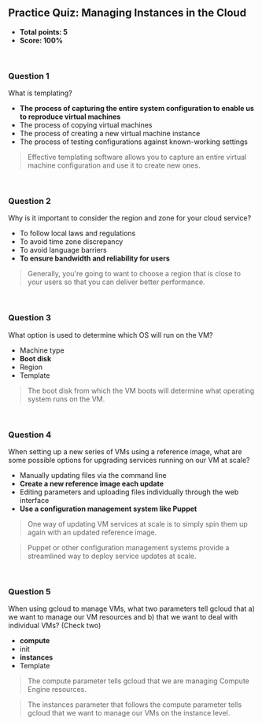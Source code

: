 ## Practice Quiz: Managing Instances in the Cloud
* **Total points: 5**
* **Score: 100%**

<br>

### Question 1

What is templating?

* **The process of capturing the entire system configuration to enable us to reproduce virtual machines**
* The process of copying virtual machines
* The process of creating a new virtual machine instance
* The process of testing configurations against known-working settings

> Effective templating software allows you to capture an entire virtual machine configuration and use it to create new ones.

<br>

### Question 2

Why is it important to consider the region and zone for your cloud service?

* To follow local laws and regulations
* To avoid time zone discrepancy
* To avoid language barriers
* **To ensure bandwidth and reliability for users**

> Generally, you're going to want to choose a region that is close to your users so that you can deliver better performance.

<br>

### Question 3

What option is used to determine which OS will run on the VM?

* Machine type
* **Boot disk**
* Region
* Template

> The boot disk from which the VM boots will determine what operating system runs on the VM.

<br>

### Question 4

When setting up a new series of VMs using a reference image, what are some possible options for upgrading services running on our VM at scale?

* Manually updating files via the command line
* **Create a new reference image each update**
* Editing parameters and uploading files individually through the web interface
* **Use a configuration management system like Puppet**

> One way of updating VM services at scale is to simply spin them up again with an updated reference image.

> Puppet or other configuration management systems provide a streamlined way to deploy service updates at scale.

<br>

### Question 5

When using gcloud to manage VMs, what two parameters tell gcloud that a) we want to manage our VM resources and b) that we want to deal with individual VMs? (Check two)

* **compute**
* init
* **instances**
* Template

> The compute parameter tells gcloud that we are managing Compute Engine resources.

> The instances parameter that follows the compute parameter tells gcloud that we want to manage our VMs on the instance level.
